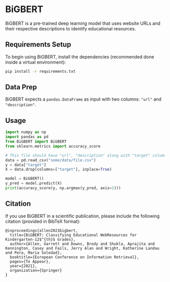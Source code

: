 # BiGBERT

BiGBERT is a pre-trained deep learning model that uses website URLs and their respective descriptions to identify educational 
resources.

## Requirements Setup

To begin using BiGBERT, install the dependencies (recommended done inside a virtual environment):

```bash
pip install -r requirements.txt
```

## Data Prep

BiGBERT expects a `pandas.DataFrame` as input with two columns: `"url"` and `"description"`. 


## Usage

```python
import numpy as np
import pandas as pd
from BiGBERT import BiGBERT
from sklearn.metrics import accuracy_score

# This file should have "url", "description" along with "target" columns
data = pd.read_csv("some/data/file.csv")
y = data["target"]
X = data.drop(columns=["target"], inplace=True)

model = BiGBERT()
y_pred = model.predict(X)
print(accuracy_score(y, np.argmax(y_pred, axis=1)))
```


## **Citation**

If you use BiGBERT in a scientific publication, please include the following citation (provided in BibTeX format):

```
@inproceedings{allen2021bigbert,   
  title={BiGBERT: Classifying Educational WebResources for Kindergarten-12$^{th}$ Grades},
  author={Allen, Garrett and Downs, Brody and Shukla, Aprajita and Kennington, Casey and Fails, Jerry Alan and Wright, Katherine Landau and Pera, Maria Soledad},
  booktitle={European Conference on Information Retrieval},
  pages={To Appear},
  year={2021},
  organization={Springer}
}
```